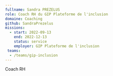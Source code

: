 ```yaml
---
fullname: Sandra PREZELUS
role: Coach RH du GIP Plateforme de l'inclusion
domaine: Coaching
github: SandraPrezelus
missions:
  - start: 2022-09-13
    end: 2022-12-13
    status: service
    employer: GIP Plateforme de l'inclusion
 teams:
  - /teams/gip-inclusion
---
```


Coach RH
